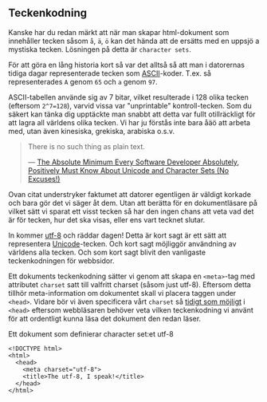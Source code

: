 ## Teckenkodning

Kanske har du redan märkt att när man skapar html-dokument som innehåller tecken såsom `å`, `ä`, `ö` kan det hända att de ersätts med en uppsjö a mystiska tecken. Lösningen på detta är `character sets`.

För att göra en lång historia kort så var det alltså så att man i datorernas tidiga dagar representerade tecken som [ASCII][0]-koder. T.ex. så representerades `A` genom `65` och `a` genom `97`.

ASCII-tabellen använde sig av 7 bitar, vilket resulterade i 128 olika tecken (eftersom `2^7=128`), varvid vissa var "unprintable" kontroll-tecken. Som du säkert kan tänka dig upptäckte man snabbt att detta var fullt otillräckligt för att lagra all världens olika tecken. Vi har ju förstås inte bara åäö att arbeta med, utan även kinesiska, grekiska, arabiska o.s.v.
> 
> There is no such thing as plain text.
> 
> &mdash; [The Absolute Minimum Every Software Developer Absolutely, Positively Must Know About Unicode and Character Sets (No Excuses!)][1]

Ovan citat understryker faktumet att datorer egentligen är väldigt korkade och bara gör det vi säger åt dem. Utan att berätta för en dokumentläsare på vilket sätt vi sparat ett visst tecken så har den ingen chans att veta vad det är för tecken, hur det ska visas, eller ens vart tecknet slutar.

In kommer [utf-8][2] och räddar dagen! Detta är kort sagt är ett sätt att representera [Unicode][3]-tecken. Och kort sagt möjliggör användning av världens alla tecken. Och som kort sagt blivit den vanligaste teckenkodningen för webbsidor.

Ett dokuments teckenkodning sätter vi genom att skapa en `<meta>`-tag med attributet `charset` satt till valfritt charset (såsom just utf-8). Eftersom detta tillhör meta-information om dokumentet skall vi placera taggen under `<head>`. Vidare bör vi även specificera vårt `charset` så [tidigt som möjligt][4] i `<head>` eftersom webbläsaren behöver veta vilken teckenkodning vi använt för att ordentligt kunna läsa det dokument den redan läser.

Ett dokument som definierar character set:et utf-8

    <!DOCTYPE html>
    <html>
      <head>
        <meta charset="utf-8">
        <title>The utf-8, I speak!</title>
      </head>
    </html>



[0]: http://sv.wikipedia.org/wiki/ASCII
[1]: http://www.joelonsoftware.com/articles/Unicode.html
[2]: http://sv.wikipedia.org/wiki/UTF-8
[3]: http://sv.wikipedia.org/wiki/Unicode_transformationsformat
[4]: http://stackoverflow.com/questions/5572471/in-head-which-comes-first-meta-or-title